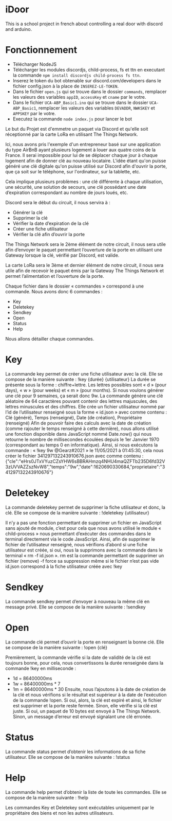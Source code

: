 # iDoor
This is a school project in french about controlling a real door with discord and arduino.
# Fonctionnement

- Télécharger NodeJS
- Télécharger les modules discordjs, child-process, fs et ttn en executant la commande `npm install discordjs child-process fs ttn`.
- Inserez le token du bot obtenable sur discord.com/developers dans le fichier config.json à la place de `INSEREZ-LE-TOKEN`.
- Dans le fichier `open.js` qui se trouve dans le dossier `commands`, remplacer les valeurs des variables `appID`, `accessKey` et `cname` par le votre.
- Dans le fichier `UCA-ABP_Basic1.ino` qui se trouve dans le dossier `UCA-ABP_Basic1`, remplacer les valeurs des variables `DEVADDR`, `NWKSKEY` et `APPSKEY` par le votre.
- Executez la commande `node index.js` pour lancer le bot

Le but du Projet est d'emmetre un paquet via Discord et qu'elle soit réceptionné par la carte LoRa en utilisant The Things Network.

Ici, nous avons pris l'exemple d'un entrepreneur basé sur une application du type AirBnB ayant plusieurs logement à louer aux quatre coins de la France. Il serai impossible pour lui de se déplacer chaque jour à chaque logement afin de donner clé au nouveau locataire. L'idée étant qu'on puisse généré une clé digitale qu'on puisse utilisé sur Discord afin d'ouvrir la porte, que ça soit sur le téléphone, sur l'ordinateur, sur la tablette, etc.

Cela implique plusieurs problèmes : une clé différente à chaque utilisation, une sécurité, une solution de secours, une clé possédant une date d’expiration correspondant au nombre de jours loués, etc.

Discord sera le début du circuit, il nous servira à :
-	Générer la clé
-	Supprimer la clé
-	Vérifier la date d’expiration de la clé
-	Créer une fiche utilisateur
-	Vérifier la clé afin d’ouvrir la porte

The Things Network sera le 2ème élément de notre circuit, il nous sera utile afin d’envoyer le paquet permettant l’ouverture de la porte en utilisant une Gateway lorsque la clé, vérifié par Discord, est valide.

La carte LoRa sera le 3ème et dernier élément de notre circuit, il nous sera utile afin de recevoir le paquet émis par la Gateway The Things Network et permet l’alimentation et l’ouverture de la porte.

Chaque fichier dans le dossier « commandes » correspond à une commande. Nous avons donc 6 commandes :

-	Key
-	Deletekey
-	Sendkey
-	Open
-	Status
-	Help

Nous allons détailler chaque commandes.

# Key

La commande key permet de créer une fiche utilisateur avec la clé. Elle se compose de la manière suivante :
	!key {durée} {utilisateur}
La durée se présente sous la forme : chiffre+lettre. Les lettres possibles sont « d » (pour days), « w » (pour weeks) et « m » (pour months). Si nous voulons générer une clé pour 9 semaines, ça serait donc 9w.
La commande génère une clé aléatoire de 64 caractères pouvant contenir des lettres majuscules, des lettres minuscules et des chiffres. Elle crée un fichier utilisateur nommé par l’id de l’utilisateur renseigné sous la forme « id.json » avec comme contenu :
Clé (généré), Temps (renseigné), Date (de création), 
Propriétaire (renseigné)
Afin de pouvoir faire des calculs avec la date de création (comme rajouter le temps renseigné à cette dernière), nous allons utilisé une fonction disponible dans JavaScript nommé Date.now() qui nous retourne le nombre de millisecondes écoulées depuis le 1er Janvier 1970 (correspondant au temps 0 en informatique). 
Ainsi, si nous exécutons la commande : « !key 9w @Gearz#2021 » le 11/05/2021 à 01:45:30, cela nous créer le fichier 341297132243910676.json avec comme contenu :
{"cle":"eHrs0JTxVYuzCZsYHW6sBBRAHmzq4NHU4maQZFTb235D6fd32V3zUVVAZZszNvW8","temps":"9w","date":1620690330684,"proprietaire":"341297132243910676"}


# Deletekey

La commande deletekey permet de supprimer la fiche utilisateur et donc, la clé. Elle se compose de la manière suivante :
	!deletekey {utilisateur}

Il n’y a pas une fonction permettant de supprimer un fichier en JavaScript sans ajouté de module, c’est pour cela que nous avons utilisé le module « child-process » nous permettant d’exécuter des commandes dans le terminal directement via le code JavaScript.
Ainsi, afin de supprimer le fichier de l’utilisateur renseigné, nous vérifions d’abord si une fiche utilisateur est créée, si oui, nous la supprimons avec la commande dans le terminal « rm -f id.json ».
rm est la commande permettant de supprimer un fichier (remove)
-f force sa suppression même si le fichier n’est pas vide
id.json correspond à la fiche utilisateur créée avec !key


# Sendkey

La commande sendkey permet d’envoyer à nouveau la même clé en message privé. Elle se compose de la manière suivante :
	!sendkey

# Open

La commande clé permet d’ouvrir la porte en renseignant la bonne clé. Elle se compose de la manière suivante :
	!open {clé}

Premièrement, la commande vérifie si la date de validité de la clé est toujours bonne, pour cela, nous convertissons la durée renseignée dans la commande !key en milliseconde : 
-	1d = 86400000ms
-	1w = 86400000ms * 7
-	1m = 86400000ms * 30
Ensuite, nous l’ajoutons à la date de création de la clé et nous vérifions si le résultat est supérieur à la date de l’exécution de la commande !open. Si oui, alors, la clé est expiré et ainsi, le fichier est supprimer et la porte reste fermée. Sinon, elle vérifie si la clé est juste. Si oui, un paquet de 10 bytes est envoyé à The Things Network. Sinon, un message d’erreur est envoyé signalant une clé erronée.

# Status

La commande status permet d’obtenir les informations de sa fiche utilisateur. Elle se compose de la manière suivante :
	!status


# Help

La commande help permet d’obtenir la liste de toute les commandes. Elle se compose de la manière suivante :
	!help	


Les commandes Key et Deletekey sont exécutables uniquement par le propriétaire des biens et non les autres utilisateurs.

